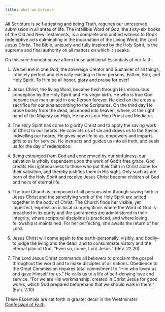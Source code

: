 ```yaml
---
title: What we believe
---
```


All Scripture is self-attesting and being Truth, requires our unreserved submission in all areas of life.
The infallible Word of God, the sixty-six books of the Old and New Testaments, is a complete and
unified witness to God’s redemptive acts culminating in the incarnation of the Living Word, the Lord
Jesus Christ. The Bible, uniquely and fully inspired by the Holy Spirit, is the supreme and final
authority on all matters on which it speaks.

On this sure foundation we affirm these additional Essentials of our faith.

1. We believe in one God, the sovereign Creator and Sustainer of all things, infinitely perfect and
eternally existing in three persons, Father, Son, and Holy Spirit. To Him be all honor, glory and
praise for ever!

2. Jesus Christ, the living Word, became flesh through His miraculous conception by the Holy Spirit
and His virgin birth. He who is true God became true man united in one Person forever. He died
on the cross a sacrifice for our sins according to the Scriptures. On the third day He arose bodily
from the dead, ascended into heaven, where, at the right hand of the Majesty on High, He now is
our High Priest and Mediator.

3. The Holy Spirit has come to glorify Christ and to apply the saving work of Christ to our hearts.
He convicts us of sin and draws us to the Savior. Indwelling our hearts, He gives new life to us,
empowers and imparts gifts to us for service. He instructs and guides us into all truth, and seals us
for the day of redemption.

4. Being estranged from God and condemned by our sinfulness, our salvation is wholly dependent
upon the work of God’s free grace. God credits His righteousness to those who put their faith in
Christ alone for their salvation, and thereby justifies them in His sight. Only such as are born of
the Holy Spirit and receive Jesus Christ become children of God and heirs of eternal life.

5. The true Church is composed of all persons who through saving faith in Jesus Christ and the
sanctifying work of the Holy Spirit are united together in the body of Christ. The Church finds
her visible, yet imperfect, expression in local congregations where the Word of God is preached
in its purity and the sacraments are administered in their integrity, where scriptural discipline is
practiced, and where loving fellowship is maintained. For her perfecting, she awaits the return of
her Lord.

6. Jesus Christ will come again to the earth–personally, visibly, and bodily–to judge the living and
the dead, and to consummate history and the eternal plan of God. “Even so, come, Lord Jesus.”
(Rev. 22:20)

7. The Lord Jesus Christ commands all believers to proclaim the gospel throughout the world and to
make disciples of all nations. Obedience to the Great Commission requires total commitment to
“Him who loved us and gave Himself for us.” He calls us to a life of self-denying love and
service. “For we are His workmanship, created in Christ Jesus for good works, which God
prepared beforehand that we should walk in them.” (Eph. 2:10)

These Essentials are set forth in greater detail in the Westminster [Confession of Faith](https://www.pcaac.org/bco/westminster-confession/).